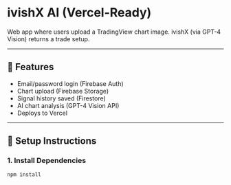 # ivishX AI (Vercel-Ready)

Web app where users upload a TradingView chart image. ivishX (via GPT-4 Vision) returns a trade setup.

---

## 🔧 Features

- Email/password login (Firebase Auth)
- Chart upload (Firebase Storage)
- Signal history saved (Firestore)
- AI chart analysis (GPT-4 Vision API)
- Deploys to Vercel

---

## 🚀 Setup Instructions

### 1. Install Dependencies

```bash
npm install
